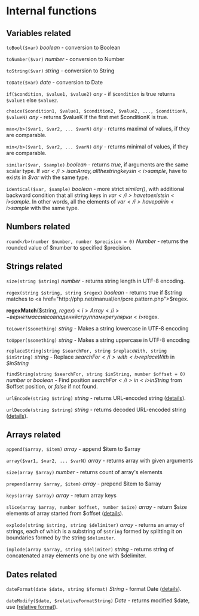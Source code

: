 <h1>Internal functions</h1>

## Variables related
`toBool($var)` <i>boolean</i> - conversion to Boolean

`toNumber($var)` <i>number</i> - conversion to Number

`toString($var)` <i>string</i> - conversion to String

`toDate($var)` <i>date</i> - conversion to Date

`if($condition, $value1, $value2)` <i>any</i> - if `$condition` is true returns `$value1` else `$value2`.

`choice($condition1, $value1, $condition2, $value2, ..., $conditionN, $valueN)` <i>any</i> - returns $valueK if the first met $conditionK is true.

`max</b>($var1, $var2, ... $varN)` <i>any</i> - returns maximal of values, if they are comparable.

`min</b>($var1, $var2, ... $varN)` <i>any</i> - returns minimal of values, if they are comparable.

`similar($var, $sample)` <i>boolean</i> - returns <i>true</i>, if arguments are the same scalar type. If <i>$var</i> is an Array, all the string keys in <i>$sample</i>, have to exists in <i>$var</i> with the same type.

`identical($var, $sample)` <i>boolean</i> - more strict <i>similar()</i>, with additional backward condition that all string keys in <i>$var</i> have to exists in <i>$sample</i>. In other words, all the elements of <i>$var</i> have pair in <i>$sample</i> with the same type.

 
## Numbers related
`round</b>(number $number, number $precision = 0)` <i>Number</i> - returns the rounded value of $number to specified $precision.


## Strings related

`size(string $string)` <i>number</i> - returns string length in UTF-8 encoding.

`regex(string $string, string $regex)` <i>boolean</i> - returns true if $string matches to  <a href="http://php.net/manual/en/pcre.pattern.php">$regex</a>.

<b>regexMatch</b>($string, $regex) <i>Array</i> - вернет массив совпадений с группами регулярки <i>$regex</i>.

`toLower($something)` <i>string</i> - Makes a string lowercase in UTF-8 encoding

`toUpper($something)` <i>string</i> - Makes a string uppercase in UTF-8 encoding

`replaceString(string $searchFor, string $replaceWith, string $inString)` <i>string</i> - Replace <i>$searchFor</i> with <i>$replaceWith</i> in <i>$inString</i>

`findString(string $searchFor, string $inString, number $offset = 0)` <i>number</i> or <i>boolean</i> - Find position <i>$searchFor</i> in <i>$inString</i> from $offset position, or <i>false</i> if not found.

`urlEncode(string $string)` <i>string</i> - returns URL-encoded string (<a href="http://php.net/manual/en/function.urlencode.php">details</a>).

`urlDecode(string $string)` <i>string</i> - returns decoded URL-encoded string (<a href="http://php.net/manual/en/function.urldecode.php">details</a>).


## Arrays related
`append($array, $item)` <i>array</i> - append $item to $array

`array($var1, $var2, ... $varN)` <i>array</i> - returns array with given arguments

`size(array $array)` <i>number</i> - returns count of array's elements 

`prepend(array $array, $item)` <i>array</i> - prepend $item to $array

`keys(array $array)` <i>array</i> - return array keys

`slice(array $array, number $offset, number $size)` <i>array</i> - return $size elements of array started from $offset  (<a href="http://php.net/manual/en/function.array-slice.php">details</a>).

`explode(string $string, string $delimiter)` <i>array</i> - returns an array of strings, each of which is a substring of `$string` formed by splitting it on boundaries formed by the string `$delimiter`.  

`implode(array $array, string $delimiter)` <i>string</i> - returns string of concatenated array elements one by one with $delimiter.  


## Dates related
`dateFormat(date $date, string $format)` <i>String</i> - format Date (<a href="http://php.net/manual/en/datetime.formats.php">details</a>).

`dateModify($date, $relativeFormatString)` <i>Date</i> - returns modified $date, use (<a href="http://php.net/manual/en/datetime.formats.relative.php">relative format</a>).




























